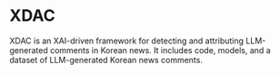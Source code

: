 # XDAC
XDAC is an XAI-driven framework for detecting and attributing LLM-generated comments in Korean news.   It includes code, models, and a dataset of LLM-generated Korean news comments.
